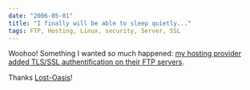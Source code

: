 ```yaml
---
date: "2006-05-01"
title: "I finally will be able to sleep quietly..."
tags: FTP, Hosting, Linux, security, Server, SSL
---
```


Woohoo! Something I wanted so much happened: [my hosting provider added TLS/SSL authentification on their FTP servers](https://news.lost-oasis.net/article.php?id=1121&group=oasis.lost.support#1121).

Thanks [Lost-Oasis](https://www.lost-oasis.fr)!
